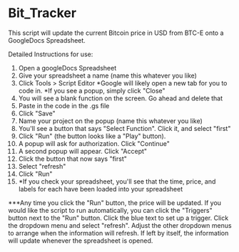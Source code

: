 Bit_Tracker
===========

This script will update the current Bitcoin price in USD from BTC-E onto a GoogleDocs Spreadsheet. 

Detailed Instructions for use:

1. Open a googleDocs Spreadsheet
2. Give your spreadsheet a name (name this whatever you like)
3. Click Tools > Script Editor
	*Google will likely open a new tab for you to code in.
	*If you see a popup, simply click "Close"
4. You will see a blank function on the screen. Go ahead and delete that
5. Paste in the code in the .gs file
6. Click "Save"
7. Name your project on the popup (name this whatever you like)
8. You'll see a button that says "Select Function". Click it, and select "first"
9. Click "Run" (the button looks like a "Play" button).
10. A popup will ask for authorization. Click "Continue"
11. A second popup will appear. Click "Accept"
12. Click the button that now says "first"
13. Select "refresh"
14. Click "Run"
15. 
	*If you check your spreadsheet, you'll see that the time, price, and labels for each have been loaded into your spreadsheet

***Any time you click the "Run" button, the price will be updated. If you would like the script to run automatically, you can click the "Triggers" button next to the "Run" button. Click the blue text to set up a trigger. Click the dropdown menu and select "refresh". Adjust the other dropdown menus to arrange when the information will refresh. If left by itself, the information will update whenever the spreadsheet is opened.
